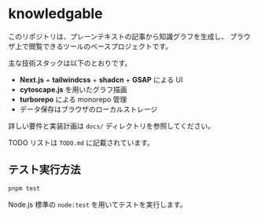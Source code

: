 # knowledgable

このリポジトリは、プレーンテキストの記事から知識グラフを生成し、
ブラウザ上で閲覧できるツールのベースプロジェクトです。

主な技術スタックは以下のとおりです。

- **Next.js** + **tailwindcss** + **shadcn** + **GSAP** による UI
- **cytoscape.js** を用いたグラフ描画
- **turborepo** による monorepo 管理
- データ保存はブラウザのローカルストレージ

詳しい要件と実装計画は `docs/` ディレクトリを参照してください。

TODO リストは `TODO.md` に記載されています。

## テスト実行方法

```bash
pnpm test
```

Node.js 標準の `node:test` を用いてテストを実行します。

